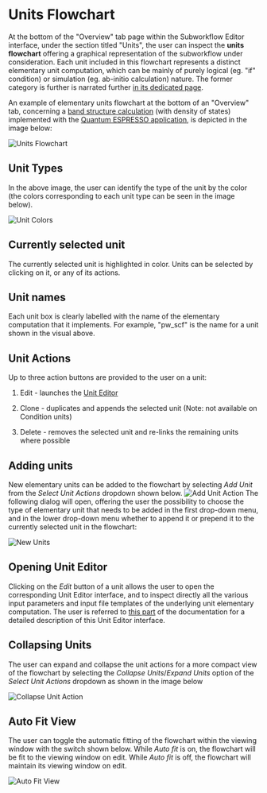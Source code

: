 # Units Flowchart

At the bottom of the "Overview" tab page within the Subworkflow Editor interface, under the section titled "Units", the user can inspect the **units flowchart** offering a graphical representation of the subworkflow under consideration. Each unit included in this flowchart represents a distinct elementary unit computation, which can be mainly of purely logical (eg. "if" condition) or simulation (eg. ab-initio calculation) nature. The former category is further is narrated further [in its dedicated page](../../workflows/components/units.md).

An example of elementary units flowchart at the bottom of an "Overview" tab, concerning a [band structure calculation](https://platform.mat3ra.com/bank/workflows/HPcabYa3gq4BPcb2u) (with density of states) implemented with the [Quantum ESPRESSO application](../../software-directory/modeling/quantum-espresso/overview.md), is depicted in the image below:

![Units Flowchart](../../images/workflow-designer/units-flowchart.png "Units Flowchart")

## Unit Types

In the above image, the user can identify the type of the unit by the color (the colors corresponding to each unit type can be seen in the image below).

![Unit Colors](../../images/workflow-designer/unit-colors.png "Unit Colors")

## Currently selected unit

The currently selected unit is highlighted in color. Units can be selected by clicking on it, or any of its actions.

## Unit names

Each unit box is clearly labelled with the name of the elementary computation that it implements. For example, "pw_scf" is the name for a unit shown in the visual above.

## Unit Actions

Up to three action buttons are provided to the user on a unit:

1. Edit - launches the [Unit Editor](../unit-editor.md)

2. Clone - duplicates and appends the selected unit (Note: not available on Condition units)

3. Delete - removes the selected unit and re-links the remaining units where possible

## Adding units

New elementary units can be added to the flowchart by selecting _Add Unit_ from the _Select Unit Actions_ dropdown shown below. ![Add Unit Action](../../images/workflow-designer/add-unit-action.png "Add Unit Action") The following dialog will open, offering the user the possibility to choose the type of elementary unit that needs to be added in the first drop-down menu, and in the lower drop-down menu whether to append it or prepend it to the currently selected unit in the flowchart:

![New Units](../../images/workflow-designer/new-units.png "New Units")

## Opening Unit Editor

Clicking on the _Edit_ button of a unit allows the user to open the corresponding Unit Editor interface, and to inspect directly all the various input parameters and input file templates of the underlying unit elementary computation. The user is referred to [this part](../unit-editor.md) of the documentation for a detailed description of this Unit Editor interface.

## Collapsing Units

The user can expand and collapse the unit actions for a more compact view of the flowchart by selecting the _Collapse Units_/_Expand Units_ option of the _Select Unit Actions_ dropdown as shown in the image below

![Collapse Unit Action](../../images/workflow-designer/collapse-units-action.png "Collapse Units Action")

## Auto Fit View
The user can toggle the automatic fitting of the flowchart within the viewing window with the switch shown below. While _Auto fit_ is on, the flowchart will be fit to the viewing window on edit. While _Auto fit_ is off, the flowchart will maintain its viewing window on edit.

![Auto Fit View](../../images/workflow-designer/auto-fit-view.png "Auto Fit View")